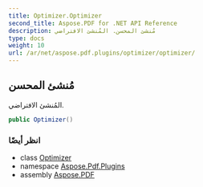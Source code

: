 ```yaml
---
title: Optimizer.Optimizer
second_title: Aspose.PDF for .NET API Reference
description: مُنشئ المحسن. المُنشئ الافتراضي
type: docs
weight: 10
url: /ar/net/aspose.pdf.plugins/optimizer/optimizer/
---
```

## مُنشئ المحسن

المُنشئ الافتراضي.

```csharp
public Optimizer()
```

### انظر أيضًا

* class [Optimizer](../)
* namespace [Aspose.Pdf.Plugins](../../../aspose.pdf.plugins/)
* assembly [Aspose.PDF](../../../)